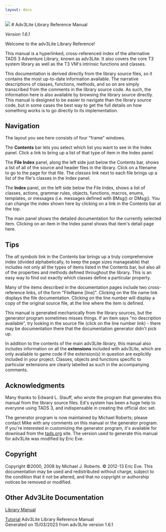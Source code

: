```yaml
---
layout: docs
---
```



<img src="topbar.jpg" data-border="0" />
# Adv3Lite Library Reference Manual

*Version 1.6.1*

Welcome to the adv3Lite Library Reference!

This manual is a hyperlinked, cross-referenced index of the alternative
TADS 3 Adventure Library, known as adv3Lite. It also covers the core T3
system library as well as the T3 VM's intrinsic functions and classes.

This documentation is derived directly from the library source files, so
it contains the most up-to-date information available. The narrative
descriptions of classes, functions, methods, and so on are simply
transcribed from the comments in the library source code. As such, the
information here is also available by browsing the library source
directly. This manual is designed to be easier to navigate than the
library source code, but in some cases the best way to get the full
details on how something works is to go directly to its implementation.

## Navigation

The layout you see here consists of four "frame" windows.

The **Contents** bar lets you select which list you want to see in the
Index panel. Click a link to bring up a list of that type of item in the
Index panel.

The **File Index** panel, along the left side just below the Contents
bar, shows a list of all of the source and header files in the library.
Click on a filename to go to the page for that file. The *classes* link
next to each file brings up a list of the file's classes in the Index
panel.

The **Index** panel, on the left side below the File Index, shows a list
of classes, actions, grammar rules, objects, functions, macros, enums,
templates, or messages (i.e. messages defined with BMsg() or DMsg(). You
can change the index shown here by clicking on a link in the Contents
bar at the top.

The main panel shows the detailed documentation for the currently
selected item. Clicking on an item in the Index panel shows that item's
detail page here.

## Tips

The *all symbols* link in the Contents bar brings up a truly
comprehensive index (divided alphabetically, to keep the page sizes
manageable) that includes not only all the types of items listed in the
Contents bar, but also all of the properties and methods defined
throughout the library. This is an easy way to find out exactly which
classes define a particular property.

Many of the items described in the documentation pages include two
cross-reference links, of the form "FileName \[line\]". Clicking on the
file name link displays the file documentation. Clicking on the line
number will display a copy of the original source file, at the line
where the item is defined.

This manual is generated mechanically from the library sources, but the
generator program sometimes misses things. If an item says "no
description available", try looking in the source file (click on the
line number link) - there may be documentation there that the
documentation generator didn't pick up.

In addition to the contents of the main adv3Lite library, this manual
also includes information on all the **extensions** included with
adv3Lite, which are only available to game code if the extension(s) in
question are explicitly included in your project. Classes, objects and
functions specific to particular extensions are clearly labelled as such
in the accompanying comments.

## Acknowledgments

Many thanks to Edward L. Stauff, who wrote the program that generates
this manual from the library source files. Ed's system has been a huge
help to everyone using TADS 3, and indispensable in creating the
official doc set.

The generator program is now maintained by Michael Roberts; please
contact Mike with any comments on this manual or the generator program.
If you're interested in customizing the generator program, it's
available for download from the
<a href="http://www.tads.org" target="_top">tads.org</a> site. The
version used to generate this manual for adv3Lite was modified by Eric
Eve.

## Copyright

Copyright ©2000, 2008 by Michael J. Roberts. © 2012-13 Eric Eve. This
documentation may be used and redistributed without charge, subject to
the condition that it not be altered, and that no copyright or
authorship notices be removed or modified.

## Other Adv3Lite Documentation

<a href="..\manual\index.html" target="_top">Library Manual</a>

<a href="..\tutorial\index.html" target="_top">Tutorial</a>
Adv3Lite Library Reference Manual  
Generated on 15/03/2023 from adv3Lite version 1.6.1




